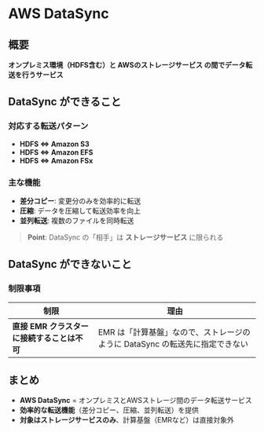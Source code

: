 # AWS DataSync

## 概要

**オンプレミス環境（HDFS含む）と AWSのストレージサービス の間でデータ転送を行うサービス**

## DataSync ができること

### 対応する転送パターン

- **HDFS ⇔ Amazon S3**
- **HDFS ⇔ Amazon EFS**
- **HDFS ⇔ Amazon FSx**

### 主な機能

- **差分コピー**: 変更分のみを効率的に転送
- **圧縮**: データを圧縮して転送効率を向上
- **並列転送**: 複数のファイルを同時転送

> **Point**: DataSync の「相手」は **ストレージサービス** に限られる

## DataSync ができないこと

### 制限事項

| 制限 | 理由 |
|------|------|
| **直接 EMR クラスターに接続することは不可** | EMR は「計算基盤」なので、ストレージのように DataSync の転送先に指定できない |

## まとめ

- **AWS DataSync** = オンプレミスとAWSストレージ間のデータ転送サービス
- **効率的な転送機能**（差分コピー、圧縮、並列転送）を提供
- **対象はストレージサービスのみ**、計算基盤（EMRなど）は直接対象外